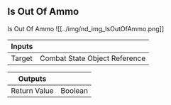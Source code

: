 ## Is Out Of Ammo
Is Out Of Ammo
![[../img/nd_img_IsOutOfAmmo.png]]

|Inputs||
|--|--|
| Target | Combat State Object Reference |

|Outputs||
|--|--|
| Return Value | Boolean |

